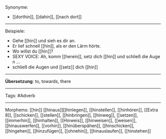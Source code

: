 
Synonyme:
- [[dorthin]], [[dahin]], [[nach dort]]

---

Beispiele:

- Gehe [[hin]] und sieh es dir an.
- Er lief schnell [[hin]], als er den Lärm hörte.
- Wo willst du [[hin]]?
- SEXY VOICE: Ah, komm [[herein]], setz dich [[hin]] und schließ die Augen …
- schließ die Augen und [[setz]] dich [[hin]]


---
**Übersetzung**: to, towards, there

---

Tags:
#Adverb

---

Morphems:
[[hin]]
[[hinaus]][[hinlegen]], [[hinstellen]], [[hinhören]], [[Extra 8]], [[schicken]], [[stellen]], [[hinbringen]], [[hinweg]], [[setzen]], [[immerhin]], [[hinhalten]], [[Hinweis]], [[hinweisen]], [[weisen]], [[hinauswerfen]], [[vorhin]], [[hinüberspähen]], [[hinschicken]], [[hingehen]], [[hinzufügen]], [[ohnehin]], [[hinauslaufen]], [[hinstehen]]